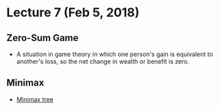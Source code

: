 # Lecture 7 (Feb 5, 2018)
## Zero-Sum Game
* A situation in game theory in which one person's gain is equivalent to another's loss, so the net change in wealth or benefit is zero. 
## Minimax
* [Minimax tree](http://images.slideplayer.com/23/6825399/slides/slide_9.jpg)
